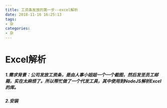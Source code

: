 ```yaml
---
title: 工资条发放的第一步--excel解析
date: 2018-11-16 16:25:13
tags: 
- 杂
categories: 
- 杂
---
```


# Excel解析

##### 1.需求背景：公司发放工资条，是由人事小姐姐一个一个截图，然后发至员工邮箱，实在太麻烦了。所以帮忙做了一个代发工具，其中使用到NodeJS解析Excel的库。



##### 2.安装

```shell

```

